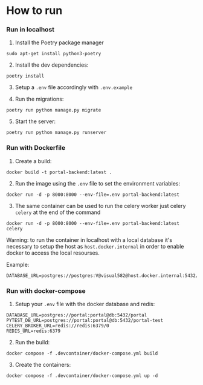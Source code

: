 # How to run

### Run in localhost

1. Install the Poetry package manager

```console
sudo apt-get install python3-poetry
```

2. Install the dev dependencies:

```console
poetry install
```

3. Setup a `.env` file accordingly with `.env.example`

4. Run the migrations:

```console
poetry run python manage.py migrate
```

5. Start the server:

```console
poetry run python manage.py runserver
```

### Run with Dockerfile

1. Create a build:

```console
docker build -t portal-backend:latest .
```

2. Run the image using the `.env` file to set the environment variables:

```console
docker run -d -p 8000:8000 --env-file=.env portal-backend:latest
```

3. The same container can be used to run the celery worker just celery `celery` at the end of the command

```console
docker run -d -p 8000:8000 --env-file=.env portal-backend:latest celery
```

Warning: to run the container in localhost with a local database it's necessary to setup
the host as `host.docker.internal` in order to enable docker to access the local resourses.

Example:

```console
DATABASE_URL=postgres://postgres:V@visual582@host.docker.internal:5432/portal
```

### Run with docker-compose

1. Setup your `.env` file with the docker database and redis:

```
DATABASE_URL=postgres://portal:portal@db:5432/portal
PYTEST_DB_URL=postgres://portal:portal@db:5432/portal-test
CELERY_BROKER_URL=redis://redis:6379/0
REDIS_URL=redis:6379
```

2. Run the build:

```console
docker compose -f .devcontainer/docker-compose.yml build
```

3. Create the containers:

```console
docker compose -f .devcontainer/docker-compose.yml up -d
```
